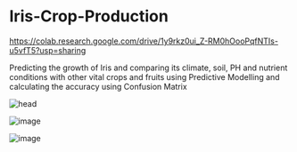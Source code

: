 # Iris-Crop-Production

https://colab.research.google.com/drive/1y9rkz0ui_Z-RM0hOooPqfNTIs-u5vfT5?usp=sharing


Predicting the growth of Iris and comparing its climate, soil, PH and nutrient conditions with other vital crops and fruits using Predictive Modelling 
and calculating the accuracy using Confusion Matrix 

![head](https://user-images.githubusercontent.com/51900501/142816886-3f762505-3f86-4a39-b82b-92209a6ac9cf.png)


![image](https://user-images.githubusercontent.com/51900501/142816802-4c2b1482-4017-4fc1-8f38-3ae22c9c315b.png)


![image](https://user-images.githubusercontent.com/51900501/142816819-69ada9bd-6ef3-4bec-9949-af99ac55afac.png)


